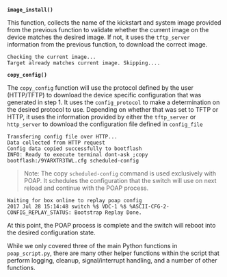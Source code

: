 **`image_install()`**

This function, collects the name of the kickstart and system image provided from the previous function to validate whether the current image on the device matches the desired image. If not, it uses the `tftp_server` information from the previous function, to download the correct image.
   
```
Checking the current image...
Target already matches current image. Skipping....
```
   
**`copy_config()`**

The `copy_config` function will use the protocol defined by the user (HTTP/TFTP) to download the device specific configuration that was generated in step 1. It uses the `config_protocol` to make a determination on the desired protocol to use. Depending on whether that was set to TFTP or HTTP, it uses the information provided by either the `tftp_server` or `http_server` to download the configuration file defined in `config_file`
   
```
Transfering config file over HTTP...
Data collected from HTTP request
Config data copied successfully to bootflash
INFO: Ready to execute terminal dont-ask ;copy bootflash:/9YARXTR3TWL.cfg scheduled-config
```
   

> Note: The copy `scheduled-config` command is used exclusively with POAP. It schedules the configuration that the switch will use on next reload and continue with the POAP process.

```
Waiting for box online to replay poap config
2017 Jul 28 15:14:48 switch %$ VDC-1 %$ %ASCII-CFG-2-CONFIG_REPLAY_STATUS: Bootstrap Replay Done.
```

At this point, the POAP process is complete and the switch will reboot into the desired configuration state.

While we only covered three of the main Python functions in `poap_script.py`, there are many other helper functions within the script that perform logging, cleanup, signal/interrupt handling, and a number of other functions.
